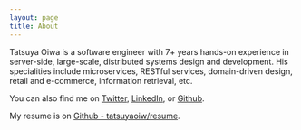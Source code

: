 ```yaml
---
layout: page
title: About
---
```


Tatsuya Oiwa is a software engineer with 7+ years hands-on experience in server-side, large-scale, distributed systems design and development. His specialities include microservices, RESTful services, domain-driven design, retail and e-commerce, information retrieval, etc.

You can also find me on [Twitter](https://twitter.com/tatsuyaoiw), [LinkedIn](https://www.linkedin.com/in/tatsuyaoiw), or [Github](https://github.com/tatsuyaoiw).

My resume is on [Github - tatsuyaoiw/resume](https://github.com/tatsuyaoiw/resume).
